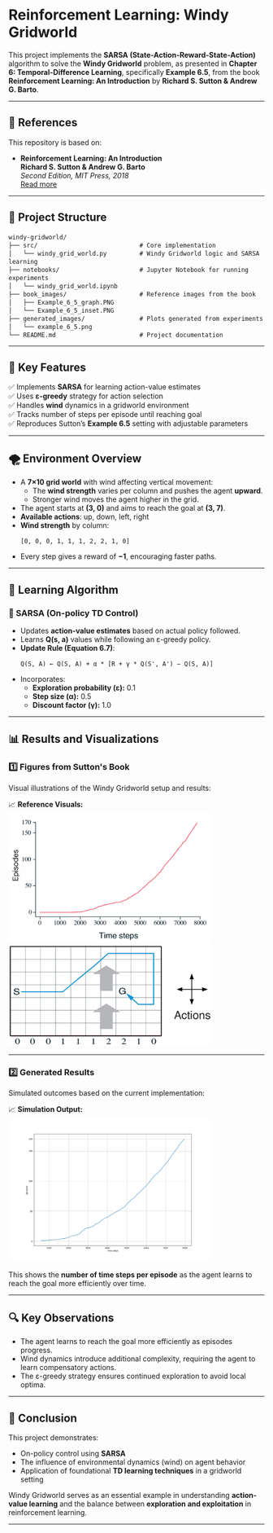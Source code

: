 # **Reinforcement Learning: Windy Gridworld**

This project implements the **SARSA (State-Action-Reward-State-Action)** algorithm to solve the **Windy Gridworld** problem, as presented in **Chapter 6: Temporal-Difference Learning**, specifically **Example 6.5**, from the book **Reinforcement Learning: An Introduction** by **Richard S. Sutton & Andrew G. Barto**.

---

## **📖 References**
This repository is based on:

- **Reinforcement Learning: An Introduction**  
  **Richard S. Sutton & Andrew G. Barto**  
  _Second Edition, MIT Press, 2018_  
  [Read more](http://incompleteideas.net/book/RLbook2020.pdf)

---

## **📂 Project Structure**
```
windy-gridworld/
├── src/                            # Core implementation
│   └── windy_grid_world.py         # Windy Gridworld logic and SARSA learning
├── notebooks/                      # Jupyter Notebook for running experiments
│   └── windy_grid_world.ipynb
├── book_images/                    # Reference images from the book
│   ├── Example_6_5_graph.PNG
│   └── Example_6_5_inset.PNG
├── generated_images/               # Plots generated from experiments
│   └── example_6_5.png
└── README.md                       # Project documentation
```

---

## 📌 Key Features
✅ Implements **SARSA** for learning action-value estimates  
✅ Uses **ε-greedy** strategy for action selection  
✅ Handles **wind** dynamics in a gridworld environment  
✅ Tracks number of steps per episode until reaching goal  
✅ Reproduces Sutton’s **Example 6.5** setting with adjustable parameters

---

## 🌪️ **Environment Overview**

- A **7×10 grid world** with wind affecting vertical movement:
    - The **wind strength** varies per column and pushes the agent **upward**.
    - Stronger wind moves the agent higher in the grid.
- The agent starts at **(3, 0)** and aims to reach the goal at **(3, 7)**.
- **Available actions**: up, down, left, right
- **Wind strength** by column:
  ```
  [0, 0, 0, 1, 1, 1, 2, 2, 1, 0]
  ```
- Every step gives a reward of **−1**, encouraging faster paths.

---

## 🧠 **Learning Algorithm**

### 🔷 SARSA (On-policy TD Control)
- Updates **action-value estimates** based on actual policy followed.
- Learns **Q(s, a)** values while following an ε-greedy policy.
- **Update Rule (Equation 6.7)**:
  ```
  Q(S, A) ← Q(S, A) + α * [R + γ * Q(S', A') − Q(S, A)]
  ```
- Incorporates:
    - **Exploration probability (ε):** 0.1
    - **Step size (α):** 0.5
    - **Discount factor (γ):** 1.0

---

## 📊 Results and Visualizations

### 1️⃣ **Figures from Sutton's Book**
Visual illustrations of the Windy Gridworld setup and results:

📈 **Reference Visuals:**
<img src="book_images/Example_6_5_graph.PNG" alt="Example 6.5 Graph" width="400"/>
<img src="book_images/Example_6_5_inset.PNG" alt="Example 6.5 Inset" width="400"/>

---

### 2️⃣ **Generated Results**
Simulated outcomes based on the current implementation:

📈 **Simulation Output:**
<img src="generated_images/example_6_5.png" alt="SARSA Episode Steps" width="400"/>

This shows the **number of time steps per episode** as the agent learns to reach the goal more efficiently over time.

---

## 🔍 **Key Observations**

- The agent learns to reach the goal more efficiently as episodes progress.
- Wind dynamics introduce additional complexity, requiring the agent to learn compensatory actions.
- The ε-greedy strategy ensures continued exploration to avoid local optima.

---

## 📢 Conclusion

This project demonstrates:

- On-policy control using **SARSA**
- The influence of environmental dynamics (wind) on agent behavior
- Application of foundational **TD learning techniques** in a gridworld setting

Windy Gridworld serves as an essential example in understanding **action-value learning** and the balance between **exploration and exploitation** in reinforcement learning.

---
